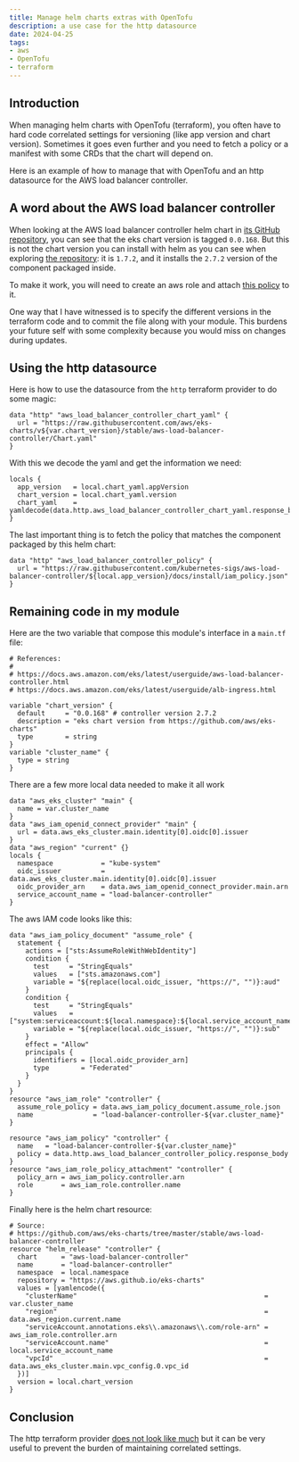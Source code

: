 ```yaml
---
title: Manage helm charts extras with OpenTofu
description: a use case for the http datasource
date: 2024-04-25
tags:
- aws
- OpenTofu
- terraform
---
```


## Introduction

When managing helm charts with OpenTofu (terraform), you often have to hard code correlated settings for versioning (like app version and chart version). Sometimes it goes even further and you need to fetch a policy or a manifest with some CRDs that the chart will depend on.

Here is an example of how to manage that with OpenTofu and an http datasource for the AWS load balancer controller.

## A word about the AWS load balancer controller

When looking at the AWS load balancer controller helm chart in [its GitHub repository](https://github.com/aws/eks-charts/tree/master), you can see that the eks chart version is tagged `0.0.168`. But this is not the chart version you can install with helm as you can see when exploring [the repository](https://github.com/aws/eks-charts/blob/master/stable/aws-load-balancer-controller/Chart.yaml): it is `1.7.2`, and it installs the `2.7.2` version of the component packaged inside.

To make it work, you will need to create an aws role and attach [this policy](https://github.com/kubernetes-sigs/aws-load-balancer-controller/blob/main/docs/install/iam_policy.json) to it.

One way that I have witnessed is to specify the different versions in the terraform code and to commit the file along with your module. This burdens your future self with some complexity because you would miss on changes during updates.

## Using the http datasource

Here is how to use the datasource from the `http` terraform provider to do some magic:
``` hcl
data "http" "aws_load_balancer_controller_chart_yaml" {
  url = "https://raw.githubusercontent.com/aws/eks-charts/v${var.chart_version}/stable/aws-load-balancer-controller/Chart.yaml"
}
```

With this we decode the yaml and get the information we need:
``` hcl
locals {
  app_version   = local.chart_yaml.appVersion
  chart_version = local.chart_yaml.version
  chart_yaml    = yamldecode(data.http.aws_load_balancer_controller_chart_yaml.response_body)
}
```

The last important thing is to fetch the policy that matches the component packaged by this helm chart:

``` hcl
data "http" "aws_load_balancer_controller_policy" {
  url = "https://raw.githubusercontent.com/kubernetes-sigs/aws-load-balancer-controller/${local.app_version}/docs/install/iam_policy.json"
}
```

## Remaining code in my module

Here are the two variable that compose this module's interface in a `main.tf` file:
``` hcl
# References:
#
# https://docs.aws.amazon.com/eks/latest/userguide/aws-load-balancer-controller.html
# https://docs.aws.amazon.com/eks/latest/userguide/alb-ingress.html

variable "chart_version" {
  default     = "0.0.168" # controller version 2.7.2
  description = "eks chart version from https://github.com/aws/eks-charts"
  type        = string
}
variable "cluster_name" {
  type = string
}
```

There are a few more local data needed to make it all work
``` hcl
data "aws_eks_cluster" "main" {
  name = var.cluster_name
}
data "aws_iam_openid_connect_provider" "main" {
  url = data.aws_eks_cluster.main.identity[0].oidc[0].issuer
}
data "aws_region" "current" {}
locals {
  namespace            = "kube-system"
  oidc_issuer          = data.aws_eks_cluster.main.identity[0].oidc[0].issuer
  oidc_provider_arn    = data.aws_iam_openid_connect_provider.main.arn
  service_account_name = "load-balancer-controller"
}
```

The aws IAM code looks like this:
``` hcl
data "aws_iam_policy_document" "assume_role" {
  statement {
    actions = ["sts:AssumeRoleWithWebIdentity"]
    condition {
      test     = "StringEquals"
      values   = ["sts.amazonaws.com"]
      variable = "${replace(local.oidc_issuer, "https://", "")}:aud"
    }
    condition {
      test     = "StringEquals"
      values   = ["system:serviceaccount:${local.namespace}:${local.service_account_name}"]
      variable = "${replace(local.oidc_issuer, "https://", "")}:sub"
    }
    effect = "Allow"
    principals {
      identifiers = [local.oidc_provider_arn]
      type        = "Federated"
    }
  }
}
resource "aws_iam_role" "controller" {
  assume_role_policy = data.aws_iam_policy_document.assume_role.json
  name               = "load-balancer-controller-${var.cluster_name}"
}

resource "aws_iam_policy" "controller" {
  name   = "load-balancer-controller-${var.cluster_name}"
  policy = data.http.aws_load_balancer_controller_policy.response_body
}
resource "aws_iam_role_policy_attachment" "controller" {
  policy_arn = aws_iam_policy.controller.arn
  role       = aws_iam_role.controller.name
}
```

Finally here is the helm chart resource:
``` hcl
# Source:
# https://github.com/aws/eks-charts/tree/master/stable/aws-load-balancer-controller
resource "helm_release" "controller" {
  chart      = "aws-load-balancer-controller"
  name       = "load-balancer-controller"
  namespace  = local.namespace
  repository = "https://aws.github.io/eks-charts"
  values = [yamlencode({
    "clusterName"                                               = var.cluster_name
    "region"                                                    = data.aws_region.current.name
    "serviceAccount.annotations.eks\\.amazonaws\\.com/role-arn" = aws_iam_role.controller.arn
    "serviceAccount.name"                                       = local.service_account_name
    "vpcId"                                                     = data.aws_eks_cluster.main.vpc_config.0.vpc_id
  })]
  version = local.chart_version
}
```

## Conclusion

The http terraform provider [does not look like much](https://registry.terraform.io/providers/hashicorp/http/latest/docs/data-sources/http) but it can be very useful to prevent the burden of maintaining correlated settings.
